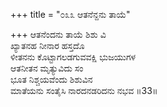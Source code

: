 +++
title = "೦೩೩ ಆತನೆನ್ದನು ತಾಯೆ"

+++
ಆತನೆಂದನು ತಾಯೆ ಶಿಶು ವಿ  
ಖ್ಯಾತನಹ ನೀನಾರ ಹಸ್ತದೊ  
ಳೀತನನು ಕೊಟ್ಟಾಗಲಡಗುವವಕ್ಷಿ ಭುಜಯುಗಳ  
ಆತನೀತನ ಮೃತ್ಯುವಿದು ಸಂ  
ಭೂತ ನಿಶ್ಚಯವೆಂದು ಶಿಶುವಿನ  
ಮಾತೆಯನು ಸಂತೈಸಿ ನಾರದನಡರಿದನು ನಭವ    ॥33॥